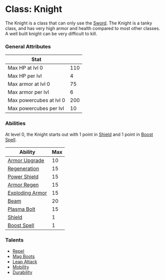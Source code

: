 Class: Knight
======

The Knight is a class that can only use the [Sword](../weapons/sword.md).
The Knight is a tanky class, and has very high armor and health compared
to most other classes. A well built knight can be very difficult to kill.

### General Attributes

| Stat                          |       |
| -------------                 | ---   |
| Max HP at lvl 0               | 110    |
| Max HP per lvl                | 4     |
| Max armor at lvl 0            | 75    |
| Max armor per lvl             | 6     |
| Max powercubes at lvl 0       | 200   |
| Max powercubes per lvl        | 10    |

### Abilities

At level 0, the Knight starts out with 1 point in [Shield](../abilities/shield.md) and 1 point in [Boost Spell](../abilities/boost_spell.md).

|                   Ability                         | Max |
| -------------------------------------------       | --- |
| [Armor Upgrade](../abilities/armor_upgrade.md)    | 10  |
| [Regeneration](../abilities/regeneration.md)      | 15  |
| [Power Shield](../abilities/power_shield.md)      | 15  |
| [Armor Regen](../abilities/armor_regen.md)        | 15  |
| [Exploding Armor](../abilities/exploding_armor.md)| 15  |
| [Beam](../abilities/beam.md)                      | 20  |
| [Plasma Bolt](../abilities/plasma_bolt.md)        | 15  |
| [Shield](../abilities/shield.md)                  | 1   |
| [Boost Spell](../abilities/boost_spell.md)        | 1   |

### Talents
* [Repel](../talents/repel.md)
* [Mag Boots](../talents/mag_boots.md)
* [Leap Attack](../talents/leap_attack.md)
* [Mobility](../talents/mobility.md)
* [Durability](../talents/durability.md)